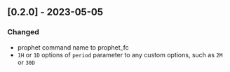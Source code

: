 ## [0.2.0] - 2023-05-05
### Changed

- prophet command name  to prophet_fc
- `1H` or `1D` options of `period` parameter to any custom options, such as `2M` or `30D`